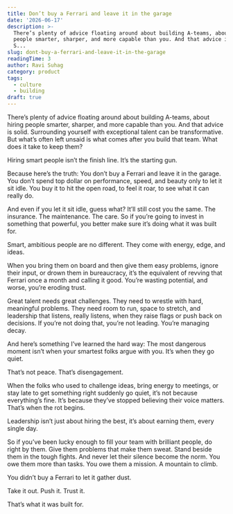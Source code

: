 ```yaml
---
title: Don’t buy a Ferrari and leave it in the garage
date: '2026-06-17'
description: >-
  There’s plenty of advice floating around about building A-teams, about hiring
  people smarter, sharper, and more capable than you. And that advice is solid.
  S...
slug: dont-buy-a-ferrari-and-leave-it-in-the-garage
readingTime: 3
author: Ravi Suhag
category: product
tags:
  - culture
  - building
draft: true
---
```


There’s plenty of advice floating around about building A-teams, about hiring people smarter, sharper, and more capable than you. And that advice is solid. Surrounding yourself with exceptional talent can be transformative. But what’s often left unsaid is what comes after you build that team. What does it take to keep them?

Hiring smart people isn’t the finish line. It’s the starting gun.

Because here’s the truth: You don’t buy a Ferrari and leave it in the garage. You don’t spend top dollar on performance, speed, and beauty only to let it sit idle. You buy it to hit the open road, to feel it roar, to see what it can really do.

And even if you let it sit idle, guess what? It’ll still cost you the same. The insurance. The maintenance. The care. So if you’re going to invest in something that powerful, you better make sure it’s doing what it was built for.

Smart, ambitious people are no different. They come with energy, edge, and ideas.

When you bring them on board and then give them easy problems, ignore their input, or drown them in bureaucracy, it’s the equivalent of revving that Ferrari once a month and calling it good. You’re wasting potential, and worse, you’re eroding trust.

Great talent needs great challenges. They need to wrestle with hard, meaningful problems. They need room to run, space to stretch, and leadership that listens, really listens, when they raise flags or push back on decisions. If you’re not doing that, you’re not leading. You’re managing decay.

And here’s something I’ve learned the hard way: The most dangerous moment isn’t when your smartest folks argue with you. It’s when they go quiet.

That’s not peace. That’s disengagement.

When the folks who used to challenge ideas, bring energy to meetings, or stay late to get something right suddenly go quiet, it’s not because everything’s fine. It’s because they’ve stopped believing their voice matters. That’s when the rot begins.

Leadership isn’t just about hiring the best, it’s about earning them, every single day.

So if you’ve been lucky enough to fill your team with brilliant people, do right by them. Give them problems that make them sweat. Stand beside them in the tough fights. And never let their silence become the norm. You owe them more than tasks. You owe them a mission. A mountain to climb.

You didn’t buy a Ferrari to let it gather dust.

Take it out. Push it. Trust it.

That’s what it was built for.
